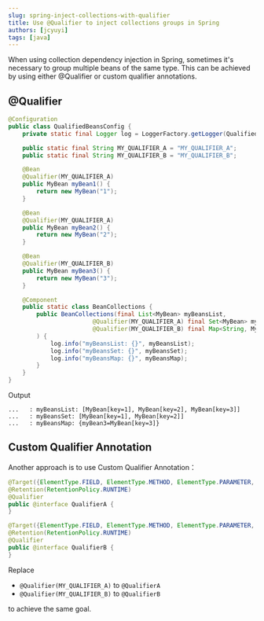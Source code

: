 ```yaml
---
slug: spring-inject-collections-with-qualifier 
title: Use @Qualifier to inject collections groups in Spring
authors: [jcyuyi]
tags: [java]
---
```


When using collection dependency injection in Spring, sometimes it's necessary to group multiple beans of the same type. 
This can be achieved by using either @Qualifier or custom qualifier annotations.

## @Qualifier

```java
@Configuration
public class QualifiedBeansConfig {
    private static final Logger log = LoggerFactory.getLogger(QualifiedBeansConfig.class);

    public static final String MY_QUALIFIER_A = "MY_QUALIFIER_A";
    public static final String MY_QUALIFIER_B = "MY_QUALIFIER_B";

    @Bean
    @Qualifier(MY_QUALIFIER_A)
    public MyBean myBean1() {
        return new MyBean("1");
    }

    @Bean
    @Qualifier(MY_QUALIFIER_A)
    public MyBean myBean2() {
        return new MyBean("2");
    }

    @Bean
    @Qualifier(MY_QUALIFIER_B)
    public MyBean myBean3() {
        return new MyBean("3");
    }

    @Component
    public static class BeanCollections {
        public BeanCollections(final List<MyBean> myBeansList,
                        @Qualifier(MY_QUALIFIER_A) final Set<MyBean> myBeansSet,
                        @Qualifier(MY_QUALIFIER_B) final Map<String, MyBean> myBeansMap
        ) {
            log.info("myBeansList: {}", myBeansList);
            log.info("myBeansSet: {}", myBeansSet);
            log.info("myBeansMap: {}", myBeansMap);
        }
    }
}
```

Output

```
...   : myBeansList: [MyBean[key=1], MyBean[key=2], MyBean[key=3]]
...   : myBeansSet: [MyBean[key=1], MyBean[key=2]]
...   : myBeansMap: {myBean3=MyBean[key=3]}
```

## Custom Qualifier Annotation

Another approach is to use Custom Qualifier Annotation：

```java
@Target({ElementType.FIELD, ElementType.METHOD, ElementType.PARAMETER, ElementType.TYPE, ElementType.ANNOTATION_TYPE})
@Retention(RetentionPolicy.RUNTIME)
@Qualifier
public @interface QualifierA {
}

@Target({ElementType.FIELD, ElementType.METHOD, ElementType.PARAMETER, ElementType.TYPE, ElementType.ANNOTATION_TYPE})
@Retention(RetentionPolicy.RUNTIME)
@Qualifier
public @interface QualifierB {
}
```

Replace 

- `@Qualifier(MY_QUALIFIER_A)` to `@QualifierA`
- `@Qualifier(MY_QUALIFIER_B)` to `@QualifierB`

to achieve the same goal.
